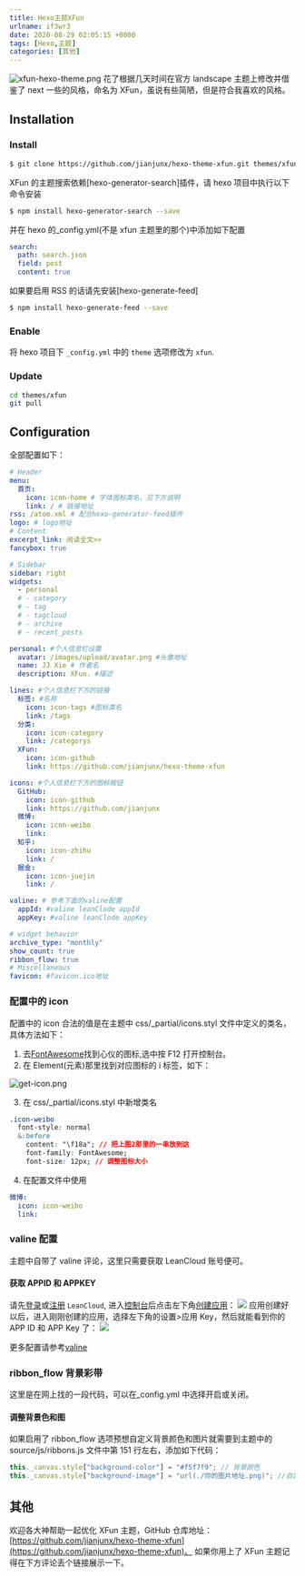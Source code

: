 ```yaml
---
title: Hexo主题XFun
urlname: if3wr3
date: 2020-08-29 02:05:15 +0000
tags: [Hexo,主题]
categories: [其他]
---
```


![xfun-hexo-theme.png](/images/post/1598666814364-c2cb3a1b-c0b9-4cc7-94a0-d570c310d818.png)
花了根据几天时间在官方 landscape 主题上修改并借鉴了 next 一些的风格，命名为 XFun，虽说有些简陋，但是符合我喜欢的风格。

## Installation

### Install

```bash
$ git clone https://github.com/jianjunx/hexo-theme-xfun.git themes/xfun
```

XFun 的主题搜索依赖[hexo-generator-search]插件，请 hexo 项目中执行以下命令安装

```bash
$ npm install hexo-generator-search --save
```

并在 hexo 的\_config.yml(不是 xfun 主题里的那个)中添加如下配置

```yaml
search:
  path: search.json
  field: post
  content: true
```

如果要启用 RSS 的话请先安装[hexo-generate-feed]

```bash
$ npm install hexo-generate-feed --save
```

### Enable

将 hexo 项目下 `_config.yml` 中的 `theme` 选项修改为 `xfun`.

### Update

```bash
cd themes/xfun
git pull
```

## Configuration

全部配置如下：

```yaml
# Header
menu:
  首页:
    icon: icon-home # 字体图标类名，见下方说明
    link: / # 链接地址
rss: /atom.xml # 配合hexo-generator-feed插件
logo: # logo地址
# Content
excerpt_link: 阅读全文>>
fancybox: true

# Sidebar
sidebar: right
widgets:
  - personal
  # - category
  # - tag
  # - tagcloud
  # - archive
  # - recent_posts

personal: #个人信息栏设置
  avatar: /images/upload/avatar.png #头像地址
  name: JJ Xie # 作者名
  description: XFun. #描述

lines: #个人信息栏下方的链接
  标签: #名称
    icon: icon-tags #图标类名
    link: /tags
  分类:
    icon: icon-category
    link: /categorys
  XFun:
    icon: icon-github
    link: https://github.com/jianjunx/hexo-theme-xfun

icons: #个人信息栏下方的图标按钮
  GitHub:
    icon: icon-github
    link: https://github.com/jianjunx
  微博:
    icon: icon-weibo
    link:
  知乎:
    icon: icon-zhihu
    link: /
  掘金:
    icon: icon-juejin
    link: /

valine: # 参考下面的valine配置
  appId: #valine leanClode appId
  appKey: #valine leanClode appKey

# widget behavior
archive_type: "monthly"
show_count: true
ribbon_flow: true
# Miscellaneous
favicon: #favicon.ico地址
```

### 配置中的 icon

配置中的 icon 合法的值是在主题中 css/\_partial/icons.styl 文件中定义的类名，具体方法如下：

1. 去[FontAwesome](https://fontawesome.dashgame.com/)找到心仪的图标,选中按 F12 打开控制台。
1. 在 Element(元素)那里找到对应图标的 i 标签，如下：

![get-icon.png](/images/post/1598668538741-74816168-2800-469f-806a-a3f175577342.png)

3. 在 css/\_partial/icons.styl 中新增类名

```css
.icon-weibo
  font-style: normal
  &:before
    content: "\f18a"; // 把上图2那里的一串放到这
    font-family: FontAwesome;
    font-size: 12px; // 调整图标大小
```

4. 在配置文件中使用

```yaml
微博:
  icon: icon-weibo
  link:
```

### valine 配置

主题中自带了 valine 评论，这里只需要获取 LeanCloud 账号便可。

#### 获取 APPID 和 APPKEY

请先[登录](https://leancloud.cn/dashboard/login.html#/signin)或[注册](https://leancloud.cn/dashboard/login.html#/signup) `LeanCloud`, 进入[控制台](https://leancloud.cn/dashboard/applist.html#/apps)后点击左下角[创建应用](https://leancloud.cn/dashboard/applist.html#/newapp)：
![](/images/post/1598669037918-9cecd486-2b10-4c8a-a714-02550121ea7d.jpeg)
应用创建好以后，进入刚刚创建的应用，选择左下角的设置>应用 Key，然后就能看到你的 APP ID 和 APP Key 了：
![](/images/post/1598669070281-1098abe2-decc-4db0-b0cf-9f1e5988e534.jpeg)

更多配置请参考[valine](https://valine.js.org/quickstart.html)

### ribbon_flow 背景彩带

这里是在网上找的一段代码，可以在\_config.yml 中选择开启或关闭。

#### 调整背景色和图

如果启用了 ribbon_flow 选项预想自定义背景颜色和图片就需要到主题中的 source/js/ribbons.js 文件中第 151 行左右，添加如下代码：

```javascript
this._canvas.style["background-color"] = "#f5f7f9"; // 背景颜色
this._canvas.style["background-image"] = "url(./你的图片地址.png)"; //自定义背景图
```

## 其他

欢迎各大神帮助一起优化 XFun 主题，GitHub 仓库地址：[https://github.com/jianjunx/hexo-theme-xfun](https://github.com/jianjunx/hexo-theme-xfun)。
如果你用上了 XFun 主题记得在下方评论丢个链接展示一下。

